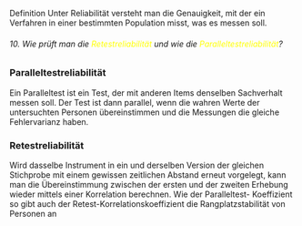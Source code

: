 Definition
Unter Reliabilität versteht man die Genauigkeit, mit der ein Verfahren in einer bestimmten Population misst, was es messen soll.

###### 10. Wie prüft man die <span style="color:#ffff00">Retestreliabilität</span> und wie die <span style="color:#ffff00">Paralleltestreliabilität</span>?

### Paralleltestreliabilität
Ein Paralleltest ist ein Test, der mit anderen Items denselben Sachverhalt messen soll. Der Test ist dann parallel, wenn die wahren Werte der untersuchten Personen übereinstimmen und die Messungen die gleiche Fehlervarianz haben.

### Retestreliabilität
Wird dasselbe Instrument in ein und derselben Version der gleichen Stichprobe mit einem gewissen zeitlichen Abstand erneut vorgelegt, kann man die Übereinstimmung zwischen der ersten und der zweiten Erhebung wieder mittels einer Korrelation berechnen. Wie der Paralleltest- Koeffizient so gibt auch der Retest-Korrelationskoeffizient die Rangplatzstabilität von Personen an